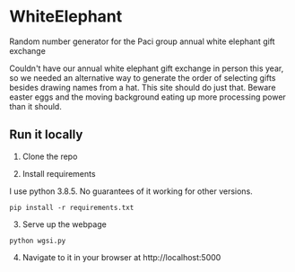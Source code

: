 # WhiteElephant
Random number generator for the Paci group annual white elephant gift exchange

Couldn't have our annual white elephant gift exchange in person this year, so we needed an 
alternative way to generate the order of selecting gifts besides drawing names from a hat.
This site should do just that. Beware easter eggs and the moving background eating up 
more processing power than it should.



## Run it locally

1. Clone the repo

2. Install requirements

I use python 3.8.5. No guarantees of it working for other versions.

```
pip install -r requirements.txt
```

3. Serve up the webpage
```
python wgsi.py
```

4. Navigate to it in your browser at http://localhost:5000
